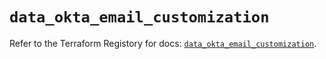 # `data_okta_email_customization`

Refer to the Terraform Registory for docs: [`data_okta_email_customization`](https://www.terraform.io/docs/providers/okta/d/email_customization).
